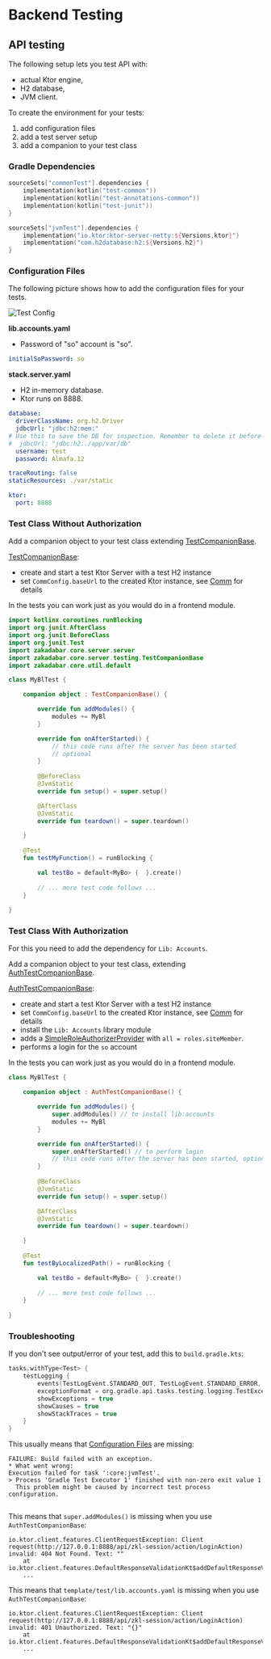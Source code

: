 # Backend Testing

## API testing

The following setup lets you test API with:

- actual Ktor engine,
- H2 database,
- JVM client.

To create the environment for your tests:

1. add configuration files
1. add a test server setup
1. add a companion to your test class

### Gradle Dependencies

```kotlin
sourceSets["commonTest"].dependencies {
    implementation(kotlin("test-common"))
    implementation(kotlin("test-annotations-common"))
    implementation(kotlin("test-junit"))
}

sourceSets["jvmTest"].dependencies {
    implementation("io.ktor:ktor-server-netty:${Versions.ktor}")
    implementation("com.h2database:h2:${Versions.h2}")
}
```

### Configuration Files

The following picture shows how to add the configuration files for your tests.

![Test Config](test-config.png)

**lib.accounts.yaml** 

- Password of "so" account is "so".

```yaml
initialSoPassword: so
```

**stack.server.yaml**

- H2 in-memory database.
- Ktor runs on 8888.

```yaml
database:
  driverClassName: org.h2.Driver
  jdbcUrl: "jdbc:h2:mem:"
# Use this to save the DB for inspection. Remember to delete it before runs!
#  jdbcUrl: "jdbc:h2:./app/var/db"
  username: test
  password: Almafa.12

traceRouting: false
staticResources: ./var/static

ktor:
  port: 8888
```

### Test Class Without Authorization

Add a companion object to your test class extending [TestCompanionBase](/core/core/src/jvmMain/kotlin/zakadabar/core/testing/TestCompanionBase.kt).

[TestCompanionBase](/core/core/src/jvmMain/kotlin/zakadabar/core/testing/TestCompanionBase.kt):

- create and start a test Ktor Server with a test H2 instance
- set `CommConfig.baseUrl` to the created Ktor instance, see [Comm](/doc/guides/common/Comm.md) for details

In the tests you can work just as you would do in a frontend module.

```kotlin
import kotlinx.coroutines.runBlocking
import org.junit.AfterClass
import org.junit.BeforeClass
import org.junit.Test
import zakadabar.core.server.server
import zakadabar.core.server.testing.TestCompanionBase
import zakadabar.core.util.default

class MyBlTest {

    companion object : TestCompanionBase() {

        override fun addModules() {
            modules += MyBl
        }

        override fun onAfterStarted() {
            // this code runs after the server has been started
            // optional
        }
        
        @BeforeClass
        @JvmStatic
        override fun setup() = super.setup()

        @AfterClass
        @JvmStatic
        override fun teardown() = super.teardown()

    }
    
    @Test
    fun testMyFunction() = runBlocking {

        val testBo = default<MyBo> {  }.create()
        
        // ... more test code follows ...
    }
    
}
```

### Test Class With Authorization

For this you need to add the dependency for `Lib: Accounts`.

Add a companion object to your test class, extending [AuthTestCompanionBase](/lib/accounts/src/jvmMain/kotlin/zakadabar/lib/accounts/testing/AuthTestCompanionBase.kt).

[AuthTestCompanionBase](/lib/accounts/src/jvmMain/kotlin/zakadabar/lib/accounts/testing/AuthTestCompanionBase.kt):

- create and start a test Ktor Server with a test H2 instance
- set `CommConfig.baseUrl` to the created Ktor instance, see [Comm](/doc/guides/common/Comm.md) for details
- install the `Lib: Accounts` library module
- adds a [SimpleRoleAuthorizerProvider](/core/core/src/commonMain/kotlin/zakadabar/core/authorize/SimpleRoleAuthorizerProvider.kt) with `all = roles.siteMember`.
- performs a login for the `so` account

In the tests you can work just as you would do in a frontend module.

```kotlin
class MyBlTest {

    companion object : AuthTestCompanionBase() {

        override fun addModules() {
            super.addModules() // to install lib:accounts
            modules += MyBl
        }

        override fun onAfterStarted() {
            super.onAfterStarted() // to perform login
            // this code runs after the server has been started, optional
        }
        
        @BeforeClass
        @JvmStatic
        override fun setup() = super.setup()

        @AfterClass
        @JvmStatic
        override fun teardown() = super.teardown()

    }
    
    @Test
    fun testByLocalizedPath() = runBlocking {

        val testBo = default<MyBo> {  }.create()
        
        // ... more test code follows ...
    }
    
}
```

### Troubleshooting

If you don't see output/error of your test, add this to `build.gradle.kts`:

```kotlin
tasks.withType<Test> {
    testLogging {
        events(TestLogEvent.STANDARD_OUT, TestLogEvent.STANDARD_ERROR, TestLogEvent.FAILED)
        exceptionFormat = org.gradle.api.tasks.testing.logging.TestExceptionFormat.FULL
        showExceptions = true
        showCauses = true
        showStackTraces = true
    }
}
```

This usually means that [Configuration Files](#configuration-files) are missing:

```text
FAILURE: Build failed with an exception.
* What went wrong:
Execution failed for task ':core:jvmTest'.
> Process 'Gradle Test Executor 1' finished with non-zero exit value 1
  This problem might be caused by incorrect test process configuration.
 
```

This means that `super.addModules()` is missing when you use `AuthTestCompanionBase`:

```text
io.ktor.client.features.ClientRequestException: Client request(http://127.0.0.1:8888/api/zkl-session/action/LoginAction) invalid: 404 Not Found. Text: ""
	at io.ktor.client.features.DefaultResponseValidationKt$addDefaultResponseValidation$1$1.invokeSuspend(DefaultResponseValidation.kt:47)
	...
```

This means that `template/test/lib.accounts.yaml` is missing when you use `AuthTestCompanionBase`:

```text
io.ktor.client.features.ClientRequestException: Client request(http://127.0.0.1:8888/api/zkl-session/action/LoginAction) invalid: 401 Unauthorized. Text: "{}"
	at io.ktor.client.features.DefaultResponseValidationKt$addDefaultResponseValidation$1$1.invokeSuspend(DefaultResponseValidation.kt:47)
	...
```
